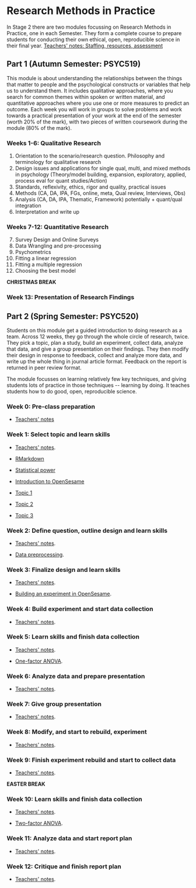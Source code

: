 # Research Methods in Practice

In Stage 2 there are two modules focussing on Research Methods in Practice, one in each Semester. They form a complete course to prepare students for conducting their own ethical, open, reproducible science in their final year.
[Teachers' notes: Staffing, resources, assessment](rmip-overview.html)

## Part 1 (Autumn Semester: PSYC519)

This module is about understanding the relationships between the things that matter to people and the psychological constructs or variables that help us to understand them. It includes qualitative approaches, where you search for common themes within spoken or written material, and quantitative approaches where you use one or more measures to predict an outcome. Each week you will work in groups to solve problems and work towards a practical presentation of your work at the end of the semester (worth 20% of the mark), with two pieces of written coursework during the module (80% of the mark).

### Weeks 1-6: Qualitative Research
 1. Orientation to the scenario/research question. Philosophy and terminology for qualitative research
 2. Design issues and applications for single qual, multi, and mixed methods in psychology (Theory/model building, expansion, exploratory, applied, process eval for quant studies/Action)
 3. Standards, reflexivity, ethics, rigor and quality,  practical issues
 4. Methods (CA, DA, IPA, FGs, online, meta, Qual review, Interviews, Obs)
 5. Analysis (CA, DA, IPA, Thematic, Framework) potentially + quant/qual integration
 6. Interpretation and write up

### Weeks 7-12: Quantitative Research
 7. Survey Design and Online Surveys
 8. Data Wrangling and pre-processing
 9. Psychometrics
 10. Fitting a linear regression
 11. Fitting a multiple regression
 12. Choosing the best model

**CHRISTMAS BREAK**

### Week 13: Presentation of Research Findings

## Part 2 (Spring Semester: PSYC520)

Students on this module get a guided introduction to doing research as a team. Across 12 weeks, they go through the whole circle of research, twice. They pick a topic, plan a study, build an experiment, collect data, analyze that data, and give a group presentation on their findings. They then modify their design in response to feedback, collect and analyze more data, and write up the whole thing in journal article format. Feedback on the report is returned in peer review format.

The module focusses on learning relatively few key techniques, and giving students lots of practice in those techniques -- learning by doing. It teaches students how to do good, open, reproducible science.

### Week 0: Pre-class preparation

- [Teachers' notes](pre_prep.html)

### Week 1: Select topic and learn skills

- [Teachers' notes](select_topic.html).

- [RMarkdown](https://ajwills72.github.io/rminr/rmarkdown.html) 

- [Statistical power](https://ajwills72.github.io/rminr/power.html) 

- [Introduction to OpenSesame](openses_intro.html)

- [Topic 1](topic1.md)

- [Topic 2](topic1.md)

- [Topic 3](topic1.md)

### Week 2: Define question, outline design and learn skills

- [Teachers' notes](define_outline.html).

- [Data preprocessing](https://ajwills72.github.io/rminr/preproc.html). 

### Week 3: Finalize design and learn skills

- [Teachers' notes](design_build.html).

- [Building an experiment in OpenSesame](openses_build.html).

### Week 4: Build experiment and start data collection

- [Teachers' notes](build_collect.html).

### Week 5: Learn skills and finish data collection

- [Teachers' notes](collect_anova.html).

- [One-factor ANOVA](https://ajwills72.github.io/rminr/anova1.html). 

### Week 6: Analyze data and prepare presentation

- [Teachers' notes](analyze_prep.html).

### Week 7: Give group presentation

- [Teachers' notes](pres.html).

### Week 8: Modify, and start to rebuild, experiment

- [Teachers' notes](modify_rebuild.html).
  
### Week 9: Finish experiment rebuild and start to collect data

- [Teachers' notes](rebuild_collect.html).
  
**EASTER BREAK**

### Week 10: Learn skills and finish data collection

- [Teachers' notes](collect_anova_2.html).

- [Two-factor ANOVA](https://ajwills72.github.io/rminr/anova2.html). 

### Week 11: Analyze data and start report plan

- [Teachers' notes](analyze_plan.html).

### Week 12: Critique and finish report plan

- [Teachers' notes](critique_plan.html).


